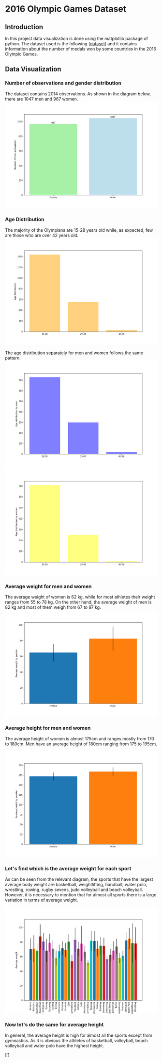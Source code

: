 # 2016 Olympic Games Dataset

## Introduction
Ιn this project data visualization is done using the matplotlib package of python. The dataset used is the following ([dataset](https://github.com/katetotka/plt_sports_visualization/blob/main/summer2016.csv)) and it contains information about the number of medals won by some countries in the 2016 Olympic Games.


## Data Visualization

### Number of observations and gender distribution
The dataset contains 2014 observations. Αs shown in the diagram below, there are 1047 men and 967 women.
![](https://github.com/katetotka/plt_sports_visualization/blob/main/gender.png)

### Age Distribution
The majority of the Olympians are 15-28 years old while, as expected, few are those who are over 42 years old.
![](https://github.com/katetotka/plt_sports_visualization/blob/main/totalyears.png)

The age distribution separately for men and women follows the same pattern.
![](https://github.com/katetotka/plt_sports_visualization/blob/main/menyears.png)
![](https://github.com/katetotka/plt_sports_visualization/blob/main/womenyears.png)

### Average weight for men and women
The average weight of women is 62 kg, while for most athletes their weight ranges from 55 to 78 kg. On the other hand, the average weight of men is 82 kg and most of them weigh from 67 to 97 kg.
![](https://github.com/katetotka/plt_sports_visualization/blob/main/weight.png)

### Average height for men and women
The average height of women is almost 175cm and ranges mostly from 170 to 180cm. Men have an average height of 180cm ranging from 175 to 195cm.

![](https://github.com/katetotka/plt_sports_visualization/blob/main/height.png)

### Let's find which is the average weight for each sport
As can be seen from the relevant diagram, the sports that have the largest average body weight are basketball, weightlifting, handball, water polo, wrestling, rowing, rugby sevens, judo volleyball and beach volleyball. However, it is necessary to mention that for almost all sports there is a large variation in terms of average weight.

![](https://github.com/katetotka/plt_sports_visualization/blob/main/sportsweight.png)

### Now let's do the same for average height
In general, the average height is high for almost all the sports except from gymnastics. As it is obvious the athletes of basketball, volleyball, beach volleyball and water polo have the highest height.

![]
